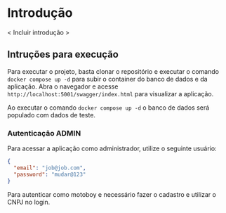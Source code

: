 # Introdução

< Incluir introdução >

## Intruções para execução

Para executar o projeto, basta clonar o repositório e executar o comando `docker compose up -d` para subir o container do banco de dados e da aplicação.
Abra o navegador e acesse `http://localhost:5001/swagger/index.html` para visualizar a aplicação.

Ao executar o comando `docker compose up -d` o banco de dados será populado com dados de teste.

### Autenticação ADMIN

Para acessar a aplicação como administrador, utilize o seguinte usuário:

``` json
{
  "email": "job@job.com",
  "password": "mudar@123"
}
```
Para autenticar como motoboy e necessário fazer o cadastro e utilizar o CNPJ no login.